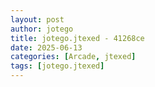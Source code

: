 ```yaml
---
layout: post
author: jotego
title: jotego.jtexed - 41268ce
date: 2025-06-13
categories: [Arcade, jtexed]
tags: [jotego.jtexed]
---
```



